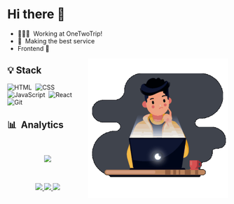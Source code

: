 # Hi there 👋

 - 🧑🏻‍💻 &nbsp;Working at OneTwoTrip!
 - 🏨 &nbsp;Making the best service
 - Frontend 💙

<img align="right" width="320em" height="320em" src="https://github.com/yungvldai/yungvldai/blob/master/coder.gif"/>

## 💡&nbsp;Stack

![HTML](https://img.shields.io/badge/-HTML-05122A?style=flat&logo=HTML5)&nbsp;
![CSS](https://img.shields.io/badge/-CSS-05122A?style=flat&logo=CSS3&logoColor=1572B6)&nbsp;
![JavaScript](https://img.shields.io/badge/-JavaScript-05122A?style=flat&logo=javascript)&nbsp;
![React](https://img.shields.io/badge/-React-05122A?style=flat&logo=react)&nbsp;
![Git](https://img.shields.io/badge/-Git-05122A?style=flat&logo=git)&nbsp;

## 📊 &nbsp;Analytics
<br>
<p align="center">
<img src="https://github-readme-stats.vercel.app/api/top-langs/?username=yungvldai&layout=compact&langs_count=5&hide=java,makefile&bg_color=30,121212,121212&title_color=fff&text_color=fff" />
</p>

<br>
  
<p align="center">
  <a href="https://github.com/yungvldai">
    <img src="https://img.shields.io/github/followers/yungvldai?label=follow&style=social" />
  </a>
  <a href="https://twitter.com/yungvldai">
    <img src="https://img.shields.io/twitter/follow/yungvldai?style=social&label=Follow" />
  </a>
  <a href="https://t.me/yungvldai">
    <!-- badge hack :) -->
    <img src="https://img.shields.io/twitter/url?label=Contact&logo=telegram&style=social&url=https%3A%2F%2Fyungvldai.ru" />
  </a>
</p>

